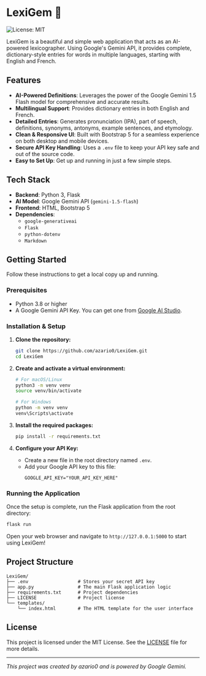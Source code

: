 # LexiGem 💎

![License: MIT](https://img.shields.io/badge/License-MIT-blue.svg)

LexiGem is a beautiful and simple web application that acts as an AI-powered lexicographer. Using Google's Gemini API, it provides complete, dictionary-style entries for words in multiple languages, starting with English and French.

## Features

- **AI-Powered Definitions**: Leverages the power of the Google Gemini 1.5 Flash model for comprehensive and accurate results.
- **Multilingual Support**: Provides dictionary entries in both English and French.
- **Detailed Entries**: Generates pronunciation (IPA), part of speech, definitions, synonyms, antonyms, example sentences, and etymology.
- **Clean & Responsive UI**: Built with Bootstrap 5 for a seamless experience on both desktop and mobile devices.
- **Secure API Key Handling**: Uses a `.env` file to keep your API key safe and out of the source code.
- **Easy to Set Up**: Get up and running in just a few simple steps.

## Tech Stack

- **Backend**: Python 3, Flask
- **AI Model**: Google Gemini API (`gemini-1.5-flash`)
- **Frontend**: HTML, Bootstrap 5
- **Dependencies**:
  - `google-generativeai`
  - `Flask`
  - `python-dotenv`
  - `Markdown`

## Getting Started

Follow these instructions to get a local copy up and running.

### Prerequisites

- Python 3.8 or higher
- A Google Gemini API Key. You can get one from [Google AI Studio](https://aistudio.google.com/app/apikey).

### Installation & Setup

1.  **Clone the repository:**
    ```sh
    git clone https://github.com/azario0/LexiGem.git
    cd LexiGem
    ```

2.  **Create and activate a virtual environment:**
    ```sh
    # For macOS/Linux
    python3 -m venv venv
    source venv/bin/activate

    # For Windows
    python -m venv venv
    venv\Scripts\activate
    ```

3.  **Install the required packages:**
    ```sh
    pip install -r requirements.txt
    ```

4.  **Configure your API Key:**
    - Create a new file in the root directory named `.env`.
    - Add your Google API key to this file:
      ```
      GOOGLE_API_KEY="YOUR_API_KEY_HERE"
      ```

### Running the Application

Once the setup is complete, run the Flask application from the root directory:

```sh
flask run
```

Open your web browser and navigate to `http://127.0.0.1:5000` to start using LexiGem!

## Project Structure

```
LexiGem/
├── .env                  # Stores your secret API key
├── app.py                # The main Flask application logic
├── requirements.txt      # Project dependencies
├── LICENSE               # Project license
└── templates/
    └── index.html        # The HTML template for the user interface
```

## License

This project is licensed under the MIT License. See the [LICENSE](LICENSE) file for more details.

---
_This project was created by azario0 and is powered by Google Gemini._
